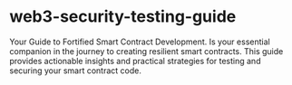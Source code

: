# web3-security-testing-guide
 Your Guide to Fortified Smart Contract Development. Is your essential companion in the journey to creating resilient smart contracts. This guide provides actionable insights and practical strategies for testing and securing your smart contract code.
